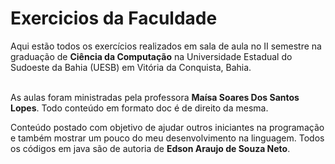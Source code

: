 <h1> Exercicios da Faculdade </h1>
Aqui estão todos os exercícios realizados em sala de aula no II semestre na graduação de <strong>Ciência da Computação</strong> 
na Universidade Estadual do Sudoeste da Bahia (UESB) em Vitória da Conquista, Bahia. <br>
<br>

As aulas foram ministradas pela professora <strong>Maísa Soares Dos Santos Lopes</strong>. Todo conteúdo em formato doc é de direito da mesma.
<br>

Conteúdo postado com objetivo de ajudar outros iniciantes na programação e também mostrar um pouco do meu desenvolvimento na linguagem.
Todos os códigos em java são de autoria de <strong>Edson Araujo de Souza Neto</strong>.
